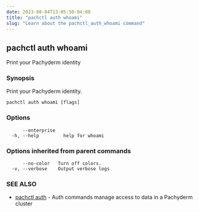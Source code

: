 ```yaml
---
date: 2023-08-04T13:05:50-04:00
title: "pachctl auth whoami"
slug: "Learn about the pachctl_auth_whoami command"
---
```


## pachctl auth whoami

Print your Pachyderm identity

### Synopsis

Print your Pachyderm identity.

```
pachctl auth whoami [flags]
```

### Options

```
      --enterprise   
  -h, --help         help for whoami
```

### Options inherited from parent commands

```
      --no-color   Turn off colors.
  -v, --verbose    Output verbose logs
```

### SEE ALSO

* [pachctl auth](/commands/pachctl_auth/)	 - Auth commands manage access to data in a Pachyderm cluster

